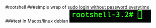 #rootshell
###simple wrap of sudo login without password everytime
###test in Macos/linux debian
![rootshell_icon](rootshell_icon.png)
